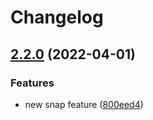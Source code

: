 # Changelog

## [2.2.0](https://github.com/mpetrunic/filsnap/compare/filsnap-v2.1.0...filsnap-v2.2.0) (2022-04-01)


### Features

* new snap feature ([800eed4](https://github.com/mpetrunic/filsnap/commit/800eed4a29c7799590acc2d2ed70f6fb07e4b5e0))
